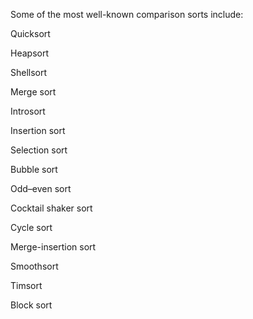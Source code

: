 
Some of the most well-known comparison sorts include:

Quicksort

Heapsort

Shellsort

Merge sort

Introsort

Insertion sort

Selection sort

Bubble sort

Odd–even sort

Cocktail shaker sort

Cycle sort

Merge-insertion sort

Smoothsort

Timsort

Block sort
